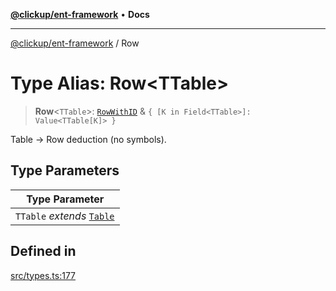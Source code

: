 [**@clickup/ent-framework**](../README.md) • **Docs**

***

[@clickup/ent-framework](../globals.md) / Row

# Type Alias: Row\<TTable\>

> **Row**\<`TTable`\>: [`RowWithID`](RowWithID.md) & `{ [K in Field<TTable>]: Value<TTable[K]> }`

Table -> Row deduction (no symbols).

## Type Parameters

| Type Parameter |
| ------ |
| `TTable` *extends* [`Table`](Table.md) |

## Defined in

[src/types.ts:177](https://github.com/clickup/ent-framework/blob/master/src/types.ts#L177)
